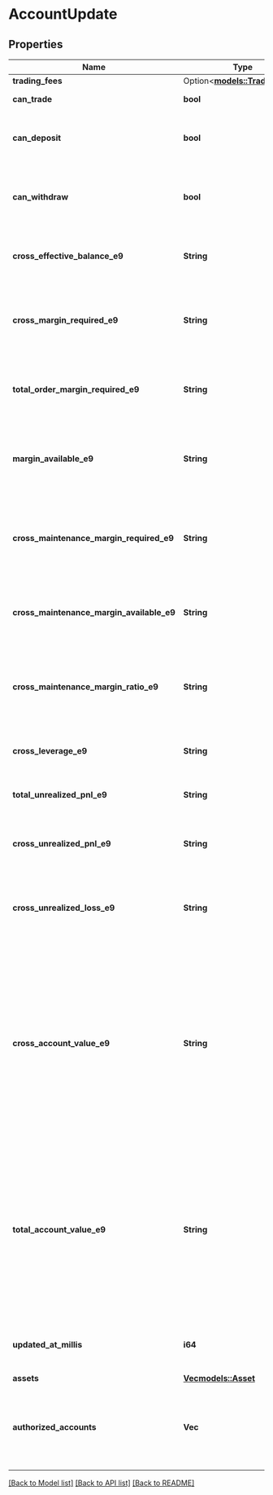 # AccountUpdate

## Properties

Name | Type | Description | Notes
------------ | ------------- | ------------- | -------------
**trading_fees** | Option<[**models::TradingFees**](TradingFees.md)> |  | [optional]
**can_trade** | **bool** | If the user can trade. | 
**can_deposit** | **bool** | If the current user can deposit to the account. | 
**can_withdraw** | **bool** | If the current user can withdraw from the account. | 
**cross_effective_balance_e9** | **String** | Total effective balance in USD (e9 format). | 
**cross_margin_required_e9** | **String** | The sum of initial margin required across all cross positions (e9 format). | 
**total_order_margin_required_e9** | **String** | The sum of initial margin required across all open orders (e9 format). | 
**margin_available_e9** | **String** | The amount of margin available to open new positions and orders (e9 format). | 
**cross_maintenance_margin_required_e9** | **String** | The sum of maintenance margin required across all cross positions (e9 format). | 
**cross_maintenance_margin_available_e9** | **String** | The amount of margin available before liquidation (e9 format). | 
**cross_maintenance_margin_ratio_e9** | **String** | The ratio of the maintenance margin required to the account value (e9 format). | 
**cross_leverage_e9** | **String** | The leverage of the account (e9 format). | 
**total_unrealized_pnl_e9** | **String** | Total unrealized profit (e9 format). | 
**cross_unrealized_pnl_e9** | **String** | Unrealized profit of cross positions (e9 format). | 
**cross_unrealized_loss_e9** | **String** | An implicitly negative number that sums only the losses of all cross positions. | 
**cross_account_value_e9** | **String** | The total value of the cross account, combining the cross effective balance and unrealized PnL across all cross positions, and subtracting any pending funding payments on any cross position.  | 
**total_account_value_e9** | **String** | The total value of the account, combining the total effective balance and unrealized PnL across all positions, and subtracting any pending funding payments on any position.  | 
**updated_at_millis** | **i64** | Last update time in milliseconds since Unix epoch. | 
**assets** | [**Vec<models::Asset>**](Asset.md) |  | 
**authorized_accounts** | **Vec<String>** | The accounts that are authorized to trade on behalf of the current account. | 

[[Back to Model list]](../README.md#documentation-for-models) [[Back to API list]](../README.md#documentation-for-api-endpoints) [[Back to README]](../README.md)


